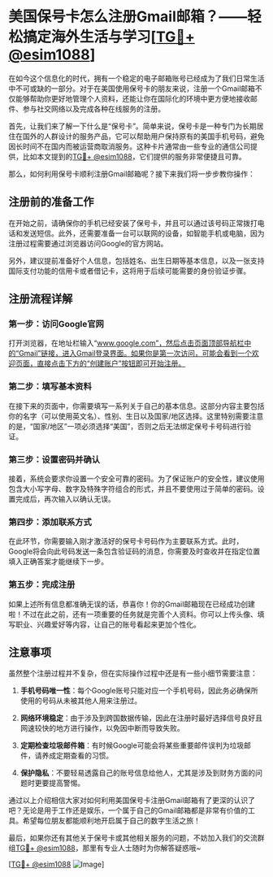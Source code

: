 # 美国保号卡怎么注册Gmail邮箱？——轻松搞定海外生活与学习[[TG💪+ @esim1088](https://t.me/s/esim1088)]

在如今这个信息化的时代，拥有一个稳定的电子邮箱账号已经成为了我们日常生活中不可或缺的一部分。对于在美国使用保号卡的朋友来说，注册一个Gmail邮箱不仅能够帮助你更好地管理个人资料，还能让你在国际化的环境中更方便地接收邮件、参与社交网络以及完成各种在线服务的注册。

首先，让我们来了解一下什么是“保号卡”。简单来说，保号卡是一种专门为长期居住在国外的人群设计的服务产品，它可以帮助用户保持原有的美国手机号码，避免因长时间不在国内而被运营商取消服务。这种卡片通常由一些专业的通信公司提供，比如本文提到的[TG💪+ @esim1088](https://t.me/s/esim1088)，它们提供的服务非常便捷且可靠。

那么，如何利用保号卡顺利注册Gmail邮箱呢？接下来我们将一步步教你操作：

## 注册前的准备工作

在开始之前，请确保你的手机已经安装了保号卡，并且可以通过该号码正常拨打电话和发送短信。此外，还需要准备一台可以联网的设备，如智能手机或电脑，因为注册过程需要通过浏览器访问Google的官方网站。

另外，建议提前准备好个人信息，包括姓名、出生日期等基本信息，以及一张支持国际支付功能的信用卡或者借记卡，这将用于后续可能需要的身份验证步骤。

## 注册流程详解

### 第一步：访问Google官网
打开浏览器，在地址栏输入“www.google.com”，然后点击页面顶部导航栏中的“Gmail”链接，进入Gmail登录界面。如果你是第一次访问，可能会看到一个欢迎页面，直接点击下方的“创建账户”按钮即可开始注册。

### 第二步：填写基本资料
在接下来的页面中，你需要填写一系列关于自己的基本信息。这部分内容主要包括你的名字（可以使用英文名）、性别、生日以及国家/地区选择。这里特别需要注意的是，“国家/地区”一项必须选择“美国”，否则之后无法绑定保号卡号码进行验证。

### 第三步：设置密码并确认
接着，系统会要求你设置一个安全可靠的密码。为了保证账户的安全性，建议使用包含大小写字母、数字及特殊字符组合的形式，并且不要使用过于简单的密码。设置完成后，再次输入以确认无误。

### 第四步：添加联系方式
在此环节，你需要输入刚才激活好的保号卡号码作为主要联系方式。此时，Google将会向此号码发送一条包含验证码的消息，你需要及时查收并在指定位置填入正确答案才能继续下一步。

### 第五步：完成注册
如果上述所有信息都准确无误的话，恭喜你！你的Gmail邮箱现在已经成功创建啦！不过在此之前，还有一项重要的任务就是完善个人资料。你可以上传头像、填写职业、兴趣爱好等内容，让自己的账号看起来更加个性化。

## 注意事项

虽然整个注册过程并不复杂，但在实际操作过程中还是有一些小细节需要注意：

1. **手机号码唯一性**：每个Google账号只能对应一个手机号码，因此务必确保所使用的号码从未被其他人用来注册过。
   
2. **网络环境稳定**：由于涉及到跨国数据传输，因此在注册时最好选择信号良好且网速较快的地方进行操作，以免因中断而导致失败。

3. **定期检查垃圾邮件箱**：有时候Google可能会将某些重要邮件误判为垃圾邮件，请养成定期查看的习惯。

4. **保护隐私**：不要轻易透露自己的账号信息给他人，尤其是涉及到财务方面的问题时更要提高警惕。

通过以上介绍相信大家对如何利用美国保号卡注册Gmail邮箱有了更深的认识了吧？无论是用于工作还是娱乐，一个属于自己的Gmail邮箱都是非常有价值的工具。希望每位朋友都能顺利地开启属于自己的数字生活之旅！

最后，如果你还有其他关于保号卡或其他相关服务的问题，不妨加入我们的交流群组[TG💪+ @esim1088](https://t.me/s/esim1088)，那里有专业人士随时为你解答疑惑哦~

[[TG💪+ @esim1088](https://t.me/s/esim1088) ![Image](https://i.postimg.cc/4NQfJmqS/Snipaste-2025-05-13-00-14-12.png)]